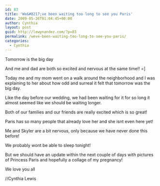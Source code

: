 ```yaml
---
id: 83
title: 'We&#8217;ve been waiting too long to see you Paris'
date: 2009-05-26T01:04:45+00:00
author: Cynthia
layout: post
guid: http://lewynandez.com/?p=83
permalink: /weve-been-waiting-too-long-to-see-you-paris/
categories:
  - Cynthia
---
```

Tomorrow is the big day
  
And me and dad are both so excited and nervous at the same time!! =]
  
Today me and my mom went on a walk around the neighborhood and I was explaining to her about how odd and surreal it felt that tomorrow was the big day.
  
Like the day before our wedding, we had been waiting for it for so long it almost seemed like we should be waiting longer.
  
Both of our families and our friends are really excited which is so great!
  
Paris has so many people that already love her and she isnt even here yet!
  
Me and Skyler are a bit nervous, only because we have never done this before!
  
We probably wont be able to sleep tonight!
  
But we should have an update within the next couple of days with pictures of Princess Paris and hopefully a collage of my pregnancy!
  
We love you all
  
//Cynthia Lewis